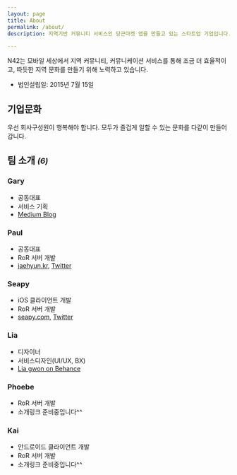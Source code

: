 ```yaml
---
layout: page
title: About
permalink: /about/
description: 지역기반 커뮤니티 서비스인 당근마켓 앱을 만들고 있는 스타트업 기업입니다. 저희는 팀 구성원이 즐겁게 일할 수 있는 기업문화를 중요하게 생각하고 있습니다.

---
```


N42는 모바일 세상에서 지역 커뮤니티, 커뮤니케이션 서비스를 통해 조금 더 효율적이고, 따듯한 지역 문화를 만들기 위해 노력하고 있습니다.

- 법인설립일: 2015년 7월 15일

## 기업문화
우선 회사구성원이 행복해야 합니다.
모두가 즐겁게 일할 수 있는 문화를 다같이 만들어갑니다.

## 팀 소개 *<small>(6)</small>*

### Gary
- 공동대표
- 서비스 기획
- [Medium Blog](https://medium.com/@yongal4783)

### Paul
- 공동대표
- RoR 서버 개발
- [jaehyun.kr](http://jaehyun.kr/), [Twitter](https://twitter.com/jaehyun)

### Seapy
- iOS 클라이언트 개발
- RoR 서버 개발
- [seapy.com](http://seapy.com/), [Twitter](https://twitter.com/seapy)

### Lia
- 디자이너
- 서비스디자인(UI/UX, BX)
- [Lia gwon on Behance](https://www.behance.net/liagwon)

### Phoebe
- RoR 서버 개발
- 소개링크 준비중입니다^^

### Kai
- 안드로이드 클라이언트 개발
- RoR 서버 개발
- 소개링크 준비중입니다^^

